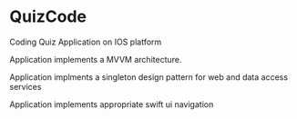 # QuizCode
Coding Quiz Application on IOS platform

Application implements a MVVM architecture.

Application implments a singleton design pattern for web and data access services

Application implements appropriate swift ui navigation


